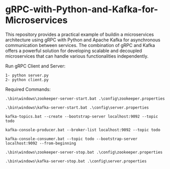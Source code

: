# gRPC-with-Python-and-Kafka-for-Microservices
This repository provides a practical example of buildin a microservices architecture using gRPC with Python and Apache Kafka for asynchronous communication between services. The combination of gRPC and Kafka offers a powerful solution for developing scalable and decoupled microservices that can handle various functionalities independently.

Run gRPC Client and Server:

    1- python server.py
    2- python client.py

Required Commands:
    
    .\bin\windows\zookeeper-server-start.bat .\config\zookeeper.properties

    .\bin\windows\kafka-server-start.bat .\config\server.properties
    
    kafka-topics.bat --create --bootstrap-server localhost:9092 --topic todo
    
    kafka-console-producer.bat --broker-list localhost:9092 --topic todo
    
    kafka-console-consumer.bat --topic todo --bootstrap-server localhost:9092 --from-beginning
    
    .\bin\windows\zookeeper-server-stop.bat .\config\zookeeper.properties
    
    .\bin\windows\kafka-server-stop.bat .\config\server.properties
